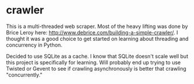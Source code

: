 crawler
=======


This is a multi-threaded web scraper. Most of the heavy lifting was done by Brice Leroy here: http://www.debrice.com/building-a-simple-crawler/. I thought it was a good choice to get started on learning about threading and concurrency in Python.

Decided to use SQLite as a cache. I know that SQLite doesn't scale well but this project is specifically for learning. Will probably end up trying to use Twisted or Gevent to see if crawling asynchronously is better that crawling "concurrently."


